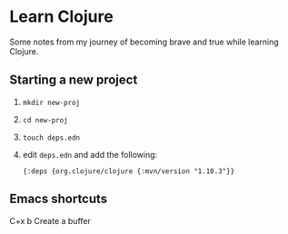 # Learn Clojure
Some notes from my journey of becoming brave and true while learning Clojure.

## Starting a new project

1. `mkdir new-proj`
2. `cd new-proj`
3. `touch deps.edn`
4. edit `deps.edn` and add the following: 
       
       {:deps {org.clojure/clojure {:mvn/version "1.10.3"}}

## Emacs shortcuts

C+x b   Create a buffer
